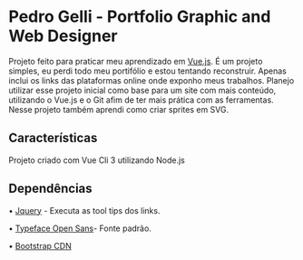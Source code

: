 # Pedro Gelli - Portfolio Graphic and Web Designer

Projeto feito para praticar meu aprendizado em [Vue.js](https://vuejs.org/).
É um projeto simples, eu perdi todo meu portifólio e estou tentando reconstruir. Apenas inclui os links das plataformas online onde exponho meus trabalhos. Planejo utilizar esse projeto inicial como base para um site com mais conteúdo, utilizando o Vue.js e o Git afim de ter mais prática com as ferramentas. Nesse projeto também aprendi como criar sprites em SVG.

## Características

Projeto criado com Vue Cli 3 utilizando Node.js

## Dependências

• [Jquery](https://jquery.com/) - Executa as tool tips dos links.

• [Typeface Open Sans](https://github.com/KyleAMathews/typefaces/tree/master/packages/open-sans)- Fonte padrão.

• [Bootstrap CDN](https://getbootstrap.com/)
